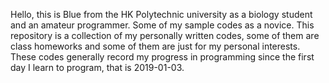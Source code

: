 
Hello, this is Blue from the HK Polytechnic university as a biology student and an amateur programmer.
Some of my sample codes as a novice.
This repository is a collection of my personally written codes, some of them are class homeworks and some of them are just for my personal interests. These codes generally record my progress in programming since the first day I learn to program, that is 2019-01-03.

